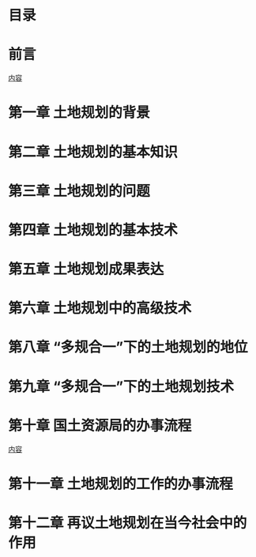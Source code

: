 # 目录

# 前言

[内容]()

# 第一章 土地规划的背景

# 第二章 土地规划的基本知识

# 第三章 土地规划的问题

# 第四章 土地规划的基本技术

# 第五章 土地规划成果表达

# 第六章 土地规划中的高级技术

# 第八章 “多规合一”下的土地规划的地位

# 第九章 “多规合一”下的土地规划技术

# 第十章 国土资源局的办事流程
[内容](https://github.com/htoooth/landuse/blob/master/updateDB.md)

# 第十一章 土地规划的工作的办事流程

# 第十二章 再议土地规划在当今社会中的作用